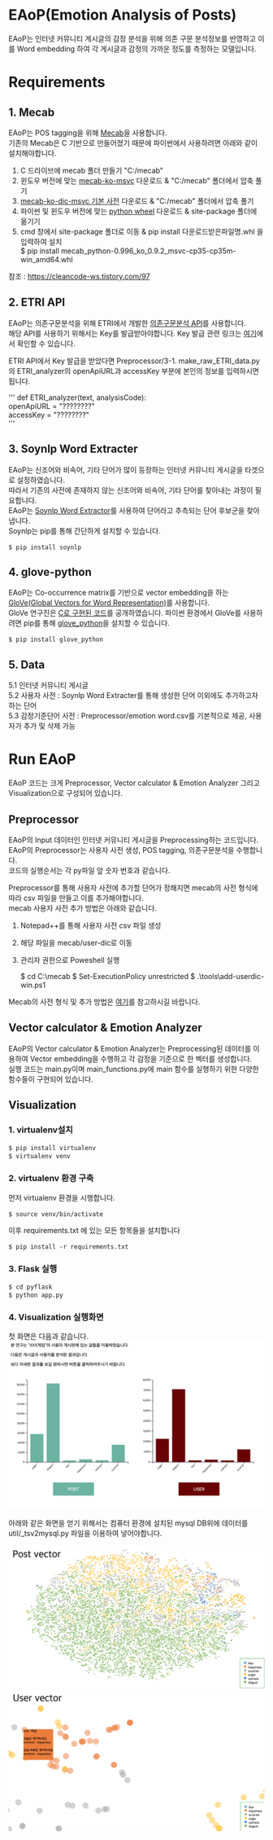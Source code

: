 EAoP(Emotion Analysis of Posts)
===============================

EAoP는 인터넷 커뮤니티 게시글의 감정 분석을 위해 의존 구문 분석정보를 반영하고 이를 Word embedding 하여 각 게시글과 감정의 가까운 정도를 측정하는 모델입니다. 

# Requirements

## 1. Mecab
EAoP는 POS tagging을 위해 [Mecab](https://bitbucket.org/eunjeon/mecab-ko-dic/src/master/)을 사용합니다.  
기존의 Mecab은 C 기반으로 만들어졌기 때문에 파이썬에서 사용하려면 아래와 같이 설치해야합니다. 

1. C 드라이브에 mecab 폴더 만들기 "C:/mecab"  
2. 윈도우 버전에 맞는 [mecab-ko-msvc](https://github.com/Pusnow/mecab-ko-msvc/releases/tag/release-0.9.2-msvc-3) 다운로드 & "C:/mecab" 폴더에서 압축 풀기  
3. [mecab-ko-dic-msvc 기본 사전](https://github.com/Pusnow/mecab-ko-dic-msvc/releases/tag/mecab-ko-dic-2.1.1-20180720-msvc) 다운로드 & "C:/mecab" 폴더에서 압축 풀기  
4. 파이썬 및 윈도우 버전에 맞는 [python wheel](https://github.com/Pusnow/mecab-python-msvc/releases/tag/mecab_python-0.996_ko_0.9.2_msvc-2) 다운로드 & site-package 폴더에 옮기기  
5. cmd 창에서 site-package 폴더로 이동 & pip install 다운로드받은파일명.whl 을 입력하여 설치  
	$ pip install mecab_python-0.996_ko_0.9.2_msvc-cp35-cp35m-win_amd64.whl  
  
참조 : <https://cleancode-ws.tistory.com/97>

## 2. ETRI API
EAoP는 의존구문분석을 위해 ETRI에서 개발한 [의존구문분석 API](http://aiopen.etri.re.kr/guide_wiseNLU.php#group01)를 사용합니다.  
해당 API를 사용하기 위해서는 Key를 발급받아야합니다. Key 발급 관련 링크는 [여기](http://aiopen.etri.re.kr/key_main.php)에서 확인할 수 있습니다.  

ETRI API에서 Key 발급을 받았다면 Preprocessor/3-1. make_raw_ETRI_data.py의 ETRI_analyzer의 openApiURL과 accessKey 부분에 본인의 정보를 입력하시면 됩니다.  

'''
def ETRI_analyzer(text, analysisCode):  
    openApiURL = "????????"  
    accessKey = "????????"  
'''

## 3. Soynlp Word Extracter
EAoP는 신조어와 비속어, 기타 단어가 많이 등장하는 인터넷 커뮤니티 게시글을 타겟으로 설정하였습니다.   
따라서 기존의 사전에 존재하지 않는 신조어와 비속어, 기타 단어를 찾아내는 과정이 필요합니다.    
EAoP는 [Soynlp Word Extractor](https://github.com/lovit/soynlp)를 사용하여 단어라고 추측되는 단어 후보군을 찾아냅니다.  
Soynlp는 pip를 통해 간단하게 설치할 수 있습니다.  

	$ pip install soynlp 

## 4. glove-python
EAoP는 Co-occurrence matrix를 기반으로 vector embedding을 하는 [GloVe(Global Vectors for Word Representation)](https://nlp.stanford.edu/projects/glove/)를 사용합니다.   
GloVe 연구진은 [C로 구현된 코드](https://github.com/stanfordnlp/GloVe)를 공개하였습니다. 파이썬 환경에서 GloVe를 사용하려면 pip를 통해 [glove_python](https://github.com/maciejkula/glove-python)을 설치할 수 있습니다.  

	$ pip install glove_python

## 5. Data
5.1 인터넷 커뮤니티 게시글  
5.2 사용자 사전 : Soynlp Word Extracter를 통해 생성한 단어 이외에도 추가하고자 하는 단어  
5.3 감정기준단어 사전 : Preprocessor/emotion word.csv를 기본적으로 제공, 사용자가 추가 및 삭제 가능  

# Run EAoP

EAoP 코드는 크게 Preprocessor, Vector calculator & Emotion Analyzer 그리고 Visualization으로 구성되어 있습니다.   

## Preprocessor
EAoP의 Input 데이터인 인터넷 커뮤니티 게시글을 Preprocessing하는 코드입니다.  
EAoP의 Preprocessor는 사용자 사전 생성, POS tagging, 의존구문분석을 수행합니다.  
코드의 실행순서는 각 py파일 앞 숫자 번호과 같습니다.  

Preprocessor를 통해 사용자 사전에 추가할 단어가 정해지면 mecab의 사전 형식에 따라 csv 파일을 만들고 이를 추가해야합니다.  
mecab 사용자 사전 추가 방법은 아래와 같습니다.  

1. Notepad++를 통해 사용자 사전 csv 파일 생성  
2. 해당 파일을 mecab/user-dic로 이동   
3. 관리자 권한으로 Poweshell 실행  
  
	$ cd C:\mecab
	$ Set-ExecutionPolicy unrestricted
	$ .\tools\add-userdic-win.ps1

Mecab의 사전 형식 및 추가 방법은 [여기](https://bitbucket.org/eunjeon/mecab-ko-dic/src/df15a487444d88565ea18f8250330276497cc9b9/final/user-dic/README.md)를 참고하시길 바랍니다. 

## Vector calculator & Emotion Analyzer
EAoP의 Vector calculator & Emotion Analyzer는 Preprocessing된 데이터를 이용하여 Vector embedding을 수행하고 각 감정을 기준으로 한 벡터를 생성합니다.   
실행 코드는 main.py이며 main_functions.py에 main 함수를 실행하기 위한 다양한 함수들이 구현되어 있습니다.

## Visualization

### 1. virtualenv설치
	$ pip install virtualenv
	$ virtualenv venv

### 2. virtualenv 환경 구축
먼저 virtualenv 환경을 시행합니다.

	$ source venv/bin/activate

이후 requirements.txt 에 있는 모든 항목들을 설치합니다

	$ pip install -r requirements.txt

### 3. Flask 실행
	$ cd pyflask
	$ python app.py


### 4. Visualization 실행화면

첫 화면은 다음과 같습니다.
![index](./images/index.png)

아래와 같은 화면을 얻기 위해서는 컴퓨터 환경에 설치된 mysql DB위에 데이터를 util/_tsv2mysql.py 파일을 이용하여 넣어야합니다.

![post_vector](./images/post_vector.png)
![user_vector](./images/user_vector.png)


